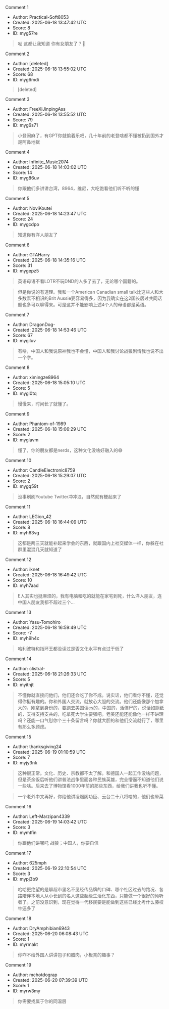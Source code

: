 Comment 1

- Author: Practical-Soft8053
- Created: 2025-06-18 13:47:42 UTC
- Score: 8
- ID: myg57re

> 呦 这都让我知道 你有女朋友了？🫠

Comment 2

- Author: [deleted]
- Created: 2025-06-18 13:55:02 UTC
- Score: 68
- ID: myg6mdi

> [deleted]

Comment 3

- Author: FreeXiJinpingAss
- Created: 2025-06-18 13:55:52 UTC
- Score: 79
- ID: myg6s71

> 小登闹麻了，有GPT你就偷着乐吧，几十年前的老登啥都不懂被扔到国外才是阿鼻地狱

Comment 4

- Author: Infinite_Music2074
- Created: 2025-06-18 14:03:02 UTC
- Score: 14
- ID: myg86uv

> 你跟他们多讲讲台湾，8964，维尼，大吃饱看他们听不听的懂

Comment 5

- Author: NoviKoutei
- Created: 2025-06-18 14:23:47 UTC
- Score: 24
- ID: mygcdpo

> 知道你有洋人朋友了

Comment 6

- Author: GTAHarry
- Created: 2025-06-18 14:35:16 UTC
- Score: 31
- ID: mygepz5

> 英语母语不看LOTR不玩DND的人多了去了，无论哪个国籍的。

> 但是你说的有道理。我和一个American Canadian small talk比这些人和大多数素不相识的Brit Aussie要容易得多，因为我确实在这2国长居过共同话题也多可以聊得来。可是这并不能影响上述4个人的母语都是英语。

Comment 7

- Author: DragonDog-
- Created: 2025-06-18 14:53:46 UTC
- Score: 67
- ID: mygiluv

> 有啥，中国人和我说原神我也不会懂，中国人和我讨论战狼剧情我也说不出一个字。

Comment 8

- Author: ximingze8964
- Created: 2025-06-18 15:05:10 UTC
- Score: 5
- ID: mygl0tq

> 慢慢来，时间长了就懂了。

Comment 9

- Author: Phantom-of-1989
- Created: 2025-06-18 15:06:29 UTC
- Score: 2
- ID: myglavm

> 懂了，你的朋友都是nerds，这种文化没啥好融入的😅

Comment 10

- Author: CandleElectronic8759
- Created: 2025-06-18 15:29:07 UTC
- Score: 2
- ID: mygq59t

> 没事刷刷Youtube Twitter冲冲浪，自然就有梗起来了

Comment 11

- Author: LEGion_42
- Created: 2025-06-18 16:44:09 UTC
- Score: 8
- ID: myh63vg

> 这都是两三天就能补起来学会的东西，就跟国内上社交媒体一样，你躲在社群里混混几天就知道了

Comment 12

- Author: iknet
- Created: 2025-06-18 16:49:42 UTC
- Score: 10
- ID: myh7aad

> E人其实也挺麻烦的，我有电脑和吃的就能在家宅到死，什么洋人朋友，连中国人朋友我都不超过三个…

Comment 13

- Author: Yasu-Tomohiro
- Created: 2025-06-18 16:59:49 UTC
- Score: -7
- ID: myh9h4c

> 哈利波特和指环王都没读过是否文化水平有点过于低了

Comment 14

- Author: clistral-
- Created: 2025-06-18 21:26:33 UTC
- Score: 5
- ID: myitnjt

> 不懂你就直接问他们，他们还会吃了你不成。说实话，他们看你不懂，还觉得你挺有趣的。你和外国人交流，就放心大胆的交流。他们还能像那个加拿大的，刚拿到身份的，要跑去美国读cs的，中国的，活僵尸的，说话如厕纸的，支得支持支共的，吃拿死大学生要强吧。老美还能还能像他一样不讲理吗？还能一口气怼你个三十条留言吗？你就大胆的和他们交流就行了，哪里有那么多顾虑。

Comment 15

- Author: thanksgiving24
- Created: 2025-06-19 01:10:59 UTC
- Score: 7
- ID: myjy3nk

> 这种很正常。文化、历史、宗教都不太了解。和德国人一起工作没啥问题，但是茶余饭后听他们讲普法战争里面各种民族英雄，完全懵逼不知道他们说一些啥。后来去了博物馆看1000年前的那些东西，给我们讲我也听不懂。

> 一个老外中文再好，你给他讲凌烟阁功臣、云台二十八将啥的，他们也晕菜

Comment 16

- Author: Left-Marzipan4339
- Created: 2025-06-19 14:03:42 UTC
- Score: 3
- ID: mymtfin

> 你跟他们讲哪吒 战狼；中国人，你要自信

Comment 17

- Author: 625mph
- Created: 2025-06-19 22:10:54 UTC
- Score: 3
- ID: mypj3b9

> 哈哈更绝望的是聊超市里名不见经传品牌的口碑、哪个社区过去的路况、各路陪伴本地人从小长到的名人这些超级生活化东西，只能做一个很好的倾听者了。之前没意识到，现在觉得一代移民要是能做到这些已经比考什么藤校牛逼多了

Comment 18

- Author: DryAmphibian6943
- Created: 2025-06-20 06:08:43 UTC
- Score: 1
- ID: myrmakt

> 你咋不给外国人讲讲包子和腊肉，小板凳的趣事？

Comment 19

- Author: mchotdograp
- Created: 2025-06-20 07:39:39 UTC
- Score: 1
- ID: myrw3my

> 你需要找属于你的同温层
